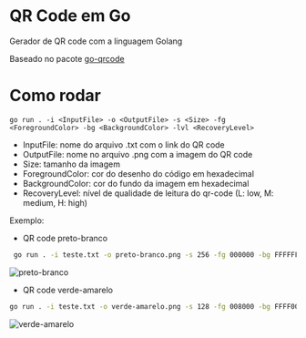 # QR Code em Go

Gerador de QR code com a linguagem Golang

Baseado no pacote [go-qrcode](https://github.com/skip2/go-qrcode)

# Como rodar
``
go run . -i <InputFile> -o <OutputFile> -s <Size> -fg <ForegroundColor> -bg <BackgroundColor> -lvl <RecoveryLevel>
``

* InputFile: nome do arquivo .txt com o link do QR code
* OutputFile: nome no arquivo .png com a imagem do QR code
* Size: tamanho da imagem 
* ForegroundColor: cor do desenho do código em hexadecimal 
* BackgroundColor: cor do fundo da imagem em hexadecimal 
* RecoveryLevel: nível de qualidade de leitura do qr-code (L: low, M: medium, H: high)

Exemplo:
* QR code preto-branco  
```bash
 go run . -i teste.txt -o preto-branco.png -s 256 -fg 000000 -bg FFFFFF -lvl M
```

![preto-branco](https://github.com/user-attachments/assets/1b9042cf-22ea-4b03-8c17-f5cbf68cdb45)


* QR code verde-amarelo  
```bash
go run . -i teste.txt -o verde-amarelo.png -s 128 -fg 008000 -bg FFFF00  -lvl L
```

![verde-amarelo](https://github.com/user-attachments/assets/811210e8-efdd-4d38-90d6-c97d099c1b3e)



